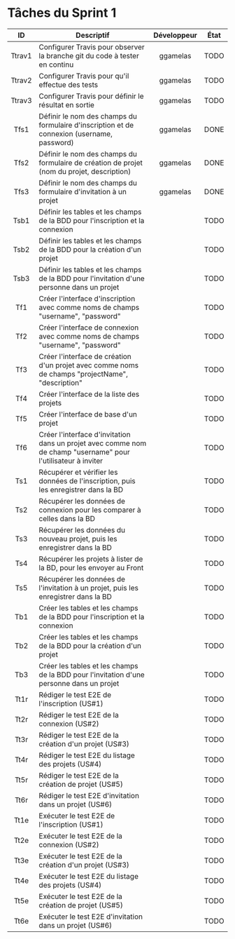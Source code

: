 Tâches du Sprint 1
==

| ID | Descriptif | Développeur | État |
| :-: | -- | :-: | :-: |
| Ttrav1 | Configurer Travis pour observer la branche git du code à tester en continu | ggamelas | TODO |
| Ttrav2 | Configurer Travis pour qu'il effectue des tests | ggamelas | TODO |
| Ttrav3 | Configurer Travis pour définir le résultat en sortie | ggamelas | TODO |
| Tfs1 | Définir le nom des champs du formulaire d'inscription et de connexion (username, password) | ggamelas | DONE |
| Tfs2 | Définir le nom des champs du formulaire de création de projet (nom du projet, description) | ggamelas | DONE |
| Tfs3 | Définir le nom des champs du formulaire d'invitation à un projet | ggamelas | DONE |
| Tsb1 | Définir les tables et les champs de la BDD pour l'inscription et la connexion |  | TODO |
| Tsb2 | Définir les tables et les champs de la BDD pour la création d'un projet |  | TODO |
| Tsb3 | Définir les tables et les champs de la BDD pour l'invitation d'une personne dans un projet |  | TODO |
| Tf1 | Créer l'interface d'inscription avec comme noms de champs "username", "password" |  | TODO |
| Tf2 | Créer l'interface de connexion avec comme noms de champs "username", "password" |  | TODO |
| Tf3 | Créer l'interface de création d'un projet avec comme noms de champs "projectName", "description" |  | TODO |
| Tf4 | Créer l'interface de la liste des projets |  | TODO |
| Tf5 | Créer l'interface de base d'un projet |  | TODO |
| Tf6 | Créer l'interface d'invitation dans un projet avec comme nom de champ "username" pour l'utilisateur à inviter |  | TODO |
| Ts1 | Récupérer et vérifier les données de l'inscription, puis les enregistrer dans la BD |  | TODO |
| Ts2 | Récupérer les données de connexion pour les comparer à celles dans la BD |  | TODO |
| Ts3 | Récupérer les données du nouveau projet, puis les enregistrer dans la BD |  | TODO |
| Ts4 | Récupérer les projets à lister de la BD, pour les envoyer au Front |  | TODO |
| Ts5 | Récupérer les données de l'invitation à un projet, puis les enregistrer dans la BD |  | TODO |
| Tb1 | Créer les tables et les champs de la BDD pour l'inscription et la connexion |  | TODO |
| Tb2 | Créer les tables et les champs de la BDD pour la création d'un projet |  | TODO |
| Tb3 | Créer les tables et les champs de la BDD pour l'invitation d'une personne dans un projet |  | TODO |
| Tt1r | Rédiger le test E2E de l'inscription (US#1) |  | TODO |
| Tt2r | Rédiger le test E2E de la connexion (US#2) |  | TODO |
| Tt3r | Rédiger le test E2E de la création d'un projet (US#3) |  | TODO |
| Tt4r | Rédiger le test E2E du listage des projets (US#4) |  | TODO |
| Tt5r | Rédiger le test E2E de la création de projet (US#5) |  | TODO |
| Tt6r | Rédiger le test E2E d'invitation dans un projet (US#6) |  | TODO |
| Tt1e | Exécuter le test E2E de l'inscription (US#1) |  | TODO |
| Tt2e | Exécuter le test E2E de la connexion (US#2) |  | TODO |
| Tt3e | Exécuter le test E2E de la création d'un projet (US#3) |  | TODO |
| Tt4e | Exécuter le test E2E du listage des projets (US#4) |  | TODO |
| Tt5e | Exécuter le test E2E de la création de projet (US#5) |  | TODO |
| Tt6e | Exécuter le test E2E d'invitation dans un projet (US#6) |  | TODO |
